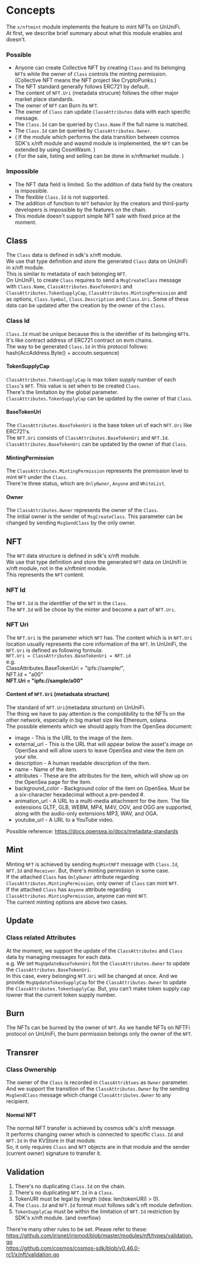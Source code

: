 # Concepts

The `x/nftmint` module implements the feature to mint NFTs on UnUniFi.   
At first, we describe brief summary about what this module enables and doesn't.

### Possible

- Anyone can create Collective NFT by creating `Class` and its belonging `NFT`s while the owner of `Class` controls the minting permission. (Collective NFT means the NFT project like CryptoPunks.)
- The NFT standard generally follows ERC721 by default.
- The content of `NFT.Uri` (metadata strucure) follows the other major market place standards.
- The owner of `NFT` can Burn its `NFT`.
- The owner of `Class` can update `ClassAttributes` data with each specific message.
- The `Class.Id` can be queried by `Class.Name` if the full name is matched. 
- The `Class.Id` can be queried by `ClassAttributes.Owner`.
- ( If the module which performs the data transition between cosmos SDK's x/nft module and wasmd module is implemented, the `NFT` can be extended by using CosmWasm. )
- ( For the sale, listing and selling can be done in x/nftmarket mudule. )

### Impossible

- The NFT data field is limited. So the addition of data field by the creators is impossible.
- The flexible `Class.Id` is not supported.
- The addition of function to `NFT` behavior by the creators and third-party developers is impossible by the features on the chain.
- This module doesn't support simple NFT sale with fixed price at the moment.


## Class

The `Class` data is defined in sdk's x/nft module.   
We use that type definition and store the generated `Class` data on UnUniFi in x/nft module.   
This is similar to metadata of each belonging `NFT`.   
On UnUniFi, to create `Class` requires to send a `MsgCreateClass` message with `Class.Name`, `ClassAttributes.BaseTokenUri` and `ClassAttributes.TokenSupplyCap`, `ClassAttributes.MintingPermission` and as options, `Class.Symbol`, `Class.Description` and `Class.Uri`.
Some of these data can be updated after the creation by the owner of the `Class`.

### Class Id

`Class.Id` must be unique because this is the identifier of its belonging `NFT`s. It's like contract address of ERC721 contract on evm chains.   
The way to be generated `Class.Id` in this protocol follows: 
hash(AccAddress.Byte() + accoutn.sequence)

#### TokenSupplyCap

`ClassAttributes.TokenSupplyCap` is max token supply number of each `Class`'s `NFT`. This value is set when to be created `Class`.   
There's the limitation by the global parameter.   
`ClassAttributes.TokenSupplyCap` can be updated by the owner of that `Class`.

#### BaseTokenUri

The `ClassAttributes.BaseTokenUri` is the base token uri of each `NFT.Uri` like ERC721's.   
The `NFT.Uri` consists of `ClassAttributes.BaseTokenUri` and `NFT.Id`.
`ClassAttributes.BaseTokenUri` can be updated by the owner of that `Class`.

#### MintingPermission

The `ClassAttributes.MintingPermission` represents the premission level to mint `NFT` under the `Class`.   
There're three status, which are `OnlyOwner`, `Anyone` and `WhiteList`.

#### Owner

The `ClassAttributes.Owner` represents the owner of the `Class`.   
The initial owner is the sender of `MsgCreateClass`. This parameter can be changed by sending `MsgSendClass` by the only owner.

## NFT

The `NFT` data structure is defined in sdk's x/nft module.   
We use that type definition and store the generated `NFT` data on UnUnifi in x/nft module, not in the x/nftmint module.   
This represents the `NFT` content.

### NFT Id

The `NFT.Id` is the identifier of the `NFT` in the `Class`.   
The `NFT.Id` will be chose by the minter and become a part of `NFT.Uri`.

### NFT Uri

The `NFT.Uri` is the parameter which `NFT` has. The content which is in `NFT.Uri` location usually represents the core information of the `NFT`. 
In UnUniFi, the `NFT.Uri` is defined as following formula:   
`NFT.Uri = ClassAttributes.BaseTokenUri = NFT.id`   
e.g.   
ClassAttributes.BaseTokenUri = "ipfs://sample/",   
NFT.Id = "a00"   
**NFT.Uri = "ipfs://sample/a00"**

#### Content of `NFT.Uri` (metadsata structure)

The standard of `NFT.Uri`(metadata structure) on UnUniFi.   
The thing we have to pay attention is the compotibility to the NFTs on the other network, especially in big market size like Ethereum, solana.   
The possible elements which we should apply from the OpenSea document:   

- image - This is the URL to the image of the item.
- external_url - This is the URL that will appear below the asset's image on OpenSea and will allow users to leave OpenSea and view the item on your site.
- description - A human readable description of the item. 
- name - Name of the item.
- attributes - These are the attributes for the item, which will show up on the OpenSea page for the item. 
- background_color - Background color of the item on OpenSea. Must be a six-character hexadecimal without a pre-pended #.
- animation_url - A URL to a multi-media attachment for the item. The file extensions GLTF, GLB, WEBM, MP4, M4V, OGV, and OGG are supported, along with the audio-only extensions MP3, WAV, and OGA.
- youtube_url - A URL to a YouTube video.

Possible reference: https://docs.opensea.io/docs/metadata-standards

## Mint

Minting `NFT` is achieved by sending `MsgMintNFT` message with `Class.Id`, `NFT.Id` and `Receiver`. 
But, there's minting permission in some case.   
If the attached `Class` has `OnlyOwner` attribute regarding `ClassAttributes.MintingPermission`, only owner of `Class` can mint `NFT`.   
If the attached `Class` has `Anyone` attribute regarding `ClassAttributes.MintingPermission`, anyone can mint `NFT`.   
The current minting options are above two cases.

## Update

### Class related Attributes

At the moment, we support the update of the `ClassAttributes` and `Class` data by managing messages for each data.   
e.g. We set `MsgUpdateBaseTokenUri` fot the `ClassAttributes.Owner` to update the `ClassAttributes.BaseTokenUri`.   
In this case, every belonging `NFT.Uri` will be changed at once.
And we provide `MsgUpdateTokenSupplyCap` for the `ClassAttributes.Owner` to update the `ClassAttributes.TokenSupplyCap`. But, you can't make token supply cap lowner that the current token supply number.

## Burn

The NFTs can be burned by the owner of `NFT`.
As we handle NFTs on NFTFi protocol on UnUniFi, the burn permission belongs only the owner of the `NFT`.

## Transrer

### Class Ownership

The owner of the `Class` is recorded in `ClassAttribtues` as `Owner` parameter.   
And we support the transition of the `ClassAttributes.Owner` by the sending `MsgSendClass` message which change `ClassAttributes.Owner` to any recipient.

#### Normal NFT

The normal NFT transfer is achieved by cosmos sdk's x/nft message.   
It performs changing owner which is connected to specific `Class.Id` and `NFT.Id` in the KVStore in that module.   
So, it only requires `Class` and `NFT` objects are in that module and the sender (current owner) signature to transfer it.

## Validation

1. There's no duplicating `Class.Id` on the chain.
1. There's no duplicating `NFT.Id` in a `Class`.
1. TokenURI must be legal by length (idea: len(tokenURI) > 0).
1. The `Class.Id` and `NFT.Id` format must follows sdk's nft module definition.
1. `TokenSupplyCap` must be within the limitation of `NFT.Id` restriction by SDK's x/nft module. (and overflow)

There're many other rules to be set. Please refer to these:   
https://github.com/irisnet/irismod/blob/master/modules/nft/types/validation.go   
https://github.com/cosmos/cosmos-sdk/blob/v0.46.0-rc1/x/nft/validation.go   
